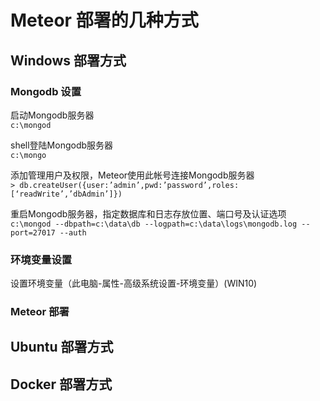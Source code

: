 # Meteor 部署的几种方式

## Windows 部署方式
### Mongodb 设置
启动Mongodb服务器<br>
```c:\mongod```<br>

shell登陆Mongodb服务器<br>
```c:\mongo```<br>

添加管理用户及权限，Meteor使用此帐号连接Mongodb服务器<br>
```> db.createUser({user:’admin’,pwd:’password’,roles:[‘readWrite’,’dbAdmin’]})```<br>

重启Mongodb服务器，指定数据库和日志存放位置、端口号及认证选项<br>
```c:\mongod --dbpath=c:\data\db --logpath=c:\data\logs\mongodb.log --port=27017 --auth```<br>

### 环境变量设置

设置环境变量（此电脑-属性-高级系统设置-环境变量）(WIN10)<br>

### Meteor 部署

## Ubuntu 部署方式

## Docker 部署方式

